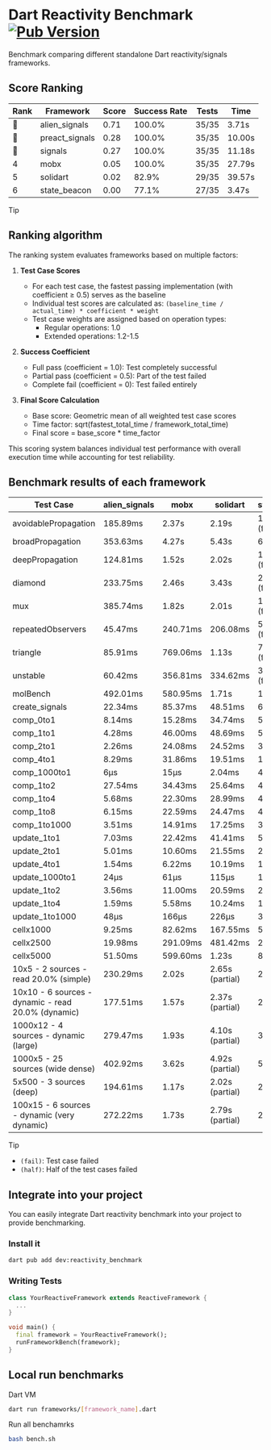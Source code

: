 # Dart Reactivity Benchmark [![Pub Version](https://img.shields.io/pub/v/reactivity_benchmark)](https://pub.dev/packages/reactivity_benchmark)

Benchmark comparing different standalone Dart reactivity/signals frameworks.

## Score Ranking

<!-- ranking start -->
| Rank | Framework | Score | Success Rate | Tests | Time |
|------|-----------|-------|--------------|-------|------|
| 🥇 | alien_signals | 0.71 | 100.0% | 35/35 | 3.71s |
| 🥈 | preact_signals | 0.28 | 100.0% | 35/35 | 10.00s |
| 🥉 | signals | 0.27 | 100.0% | 35/35 | 11.18s |
| 4 | mobx | 0.05 | 100.0% | 35/35 | 27.79s |
| 5 | solidart | 0.02 | 82.9% | 29/35 | 39.57s |
| 6 | state_beacon | 0.00 | 77.1% | 27/35 | 3.47s |

<!-- ranking end -->

> [!TIP]
> ## Ranking algorithm
>
> The ranking system evaluates frameworks based on multiple factors:
>
> 1. **Test Case Scores**
>    - For each test case, the fastest passing implementation (with coefficient ≥ 0.5) serves as the baseline
>    - Individual test scores are calculated as: `(baseline_time / actual_time) * coefficient * weight`
>    - Test case weights are assigned based on operation types:
>      - Regular operations: 1.0
>      - Extended operations: 1.2-1.5
>
> 2. **Success Coefficient**
>    - Full pass (coefficient = 1.0): Test completely successful
>    - Partial pass (coefficient = 0.5): Part of the test failed
>    - Complete fail (coefficient = 0): Test failed entirely
>
> 3. **Final Score Calculation**
>    - Base score: Geometric mean of all weighted test case scores
>    - Time factor: sqrt(fastest_total_time / framework_total_time)
>    - Final score = base_score * time_factor
>
> This scoring system balances individual test performance with overall execution time while accounting for test reliability.

## Benchmark results of each framework

<!-- test-case start -->
| Test Case | alien_signals | mobx | solidart | state_beacon | preact_signals | signals |
|---|---|---|---|---|---|---|
| avoidablePropagation | 185.89ms | 2.37s | 2.19s | 154.62ms (fail) | 205.42ms | 209.10ms |
| broadPropagation | 353.63ms | 4.27s | 5.43s | 6.41ms (fail) | 453.91ms | 455.47ms |
| deepPropagation | 124.81ms | 1.52s | 2.02s | 138.67ms (fail) | 179.23ms | 180.00ms |
| diamond | 233.75ms | 2.46s | 3.43s | 200.69ms (fail) | 281.14ms | 286.38ms |
| mux | 385.74ms | 1.82s | 2.01s | 190.15ms (fail) | 387.90ms | 402.81ms |
| repeatedObservers | 45.47ms | 240.71ms | 206.08ms | 52.85ms (fail) | 37.98ms | 46.15ms |
| triangle | 85.91ms | 769.06ms | 1.13s | 77.77ms (fail) | 101.47ms | 104.72ms |
| unstable | 60.42ms | 356.81ms | 334.62ms | 347.80ms (fail) | 70.49ms | 73.33ms |
| molBench | 492.01ms | 580.95ms | 1.71s | 1.02ms | 491.82ms | 486.83ms |
| create_signals | 22.34ms | 85.37ms | 48.51ms | 66.36ms | 4.70ms | 25.28ms |
| comp_0to1 | 8.14ms | 15.28ms | 34.74ms | 53.27ms | 17.45ms | 11.99ms |
| comp_1to1 | 4.28ms | 46.00ms | 48.69ms | 53.64ms | 11.28ms | 26.34ms |
| comp_2to1 | 2.26ms | 24.08ms | 24.52ms | 36.22ms | 22.49ms | 10.97ms |
| comp_4to1 | 8.29ms | 31.86ms | 19.51ms | 16.28ms | 8.91ms | 7.64ms |
| comp_1000to1 | 6μs | 15μs | 2.04ms | 41μs | 6μs | 5μs |
| comp_1to2 | 27.54ms | 34.43ms | 25.64ms | 44.88ms | 20.76ms | 21.98ms |
| comp_1to4 | 5.68ms | 22.30ms | 28.99ms | 44.18ms | 25.00ms | 9.88ms |
| comp_1to8 | 6.15ms | 22.59ms | 24.47ms | 43.78ms | 5.92ms | 6.61ms |
| comp_1to1000 | 3.51ms | 14.91ms | 17.25ms | 38.62ms | 6.16ms | 4.57ms |
| update_1to1 | 7.03ms | 22.42ms | 41.41ms | 5.80ms | 8.19ms | 9.27ms |
| update_2to1 | 5.01ms | 10.60ms | 21.55ms | 2.87ms | 4.12ms | 4.62ms |
| update_4to1 | 1.54ms | 6.22ms | 10.19ms | 1.47ms | 2.08ms | 2.32ms |
| update_1000to1 | 24μs | 61μs | 115μs | 14μs | 20μs | 23μs |
| update_1to2 | 3.56ms | 11.00ms | 20.59ms | 2.95ms | 4.05ms | 4.89ms |
| update_1to4 | 1.59ms | 5.58ms | 10.24ms | 1.48ms | 2.03ms | 2.31ms |
| update_1to1000 | 48μs | 166μs | 226μs | 383μs | 834μs | 44μs |
| cellx1000 | 9.25ms | 82.62ms | 167.55ms | 5.55ms | 9.80ms | 9.87ms |
| cellx2500 | 19.98ms | 291.09ms | 481.42ms | 29.63ms | 27.45ms | 33.09ms |
| cellx5000 | 51.50ms | 599.60ms | 1.23s | 86.84ms | 73.38ms | 82.30ms |
| 10x5 - 2 sources - read 20.0% (simple) | 230.29ms | 2.02s | 2.65s (partial) | 245.08ms | 439.49ms | 506.31ms |
| 10x10 - 6 sources - dynamic - read 20.0% (dynamic) | 177.51ms | 1.57s | 2.37s (partial) | 202.70ms | 270.63ms | 280.89ms |
| 1000x12 - 4 sources - dynamic (large) | 279.47ms | 1.93s | 4.10s (partial) | 343.90ms | 3.54s | 3.74s |
| 1000x5 - 25 sources (wide dense) | 402.92ms | 3.62s | 4.92s (partial) | 507.39ms | 2.60s | 3.43s |
| 5x500 - 3 sources (deep) | 194.61ms | 1.17s | 2.02s (partial) | 210.33ms | 232.54ms | 225.46ms |
| 100x15 - 6 sources - dynamic (very dynamic) | 272.22ms | 1.73s | 2.79s (partial) | 259.42ms | 457.34ms | 479.39ms |

<!-- test-case end -->

> [!TIP]
> - `(fail)`: Test case failed
> - `(half)`: Half of the test cases failed

## Integrate into your project

You can easily integrate Dart reactivity benchmark into your project to provide benchmarking.

### Install it

```bash
dart pub add dev:reactivity_benchmark
```

### Writing Tests

```dart
class YourReactiveFramework extends ReactiveFramework {
  ...
}

void main() {
  final framework = YourReactiveFramework();
  runFrameworkBench(framework);
}
```

## Local run benchmarks

Dart VM
```bash
dart run frameworks/[framework_name].dart
```

Run all benchamrks
```bash
bash bench.sh
```
